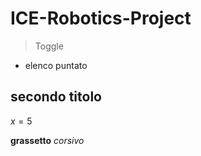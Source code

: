 # ICE-Robotics-Project

> Toggle

- elenco puntato

## secondo titolo

$x=5$

**grassetto**
_corsivo_
